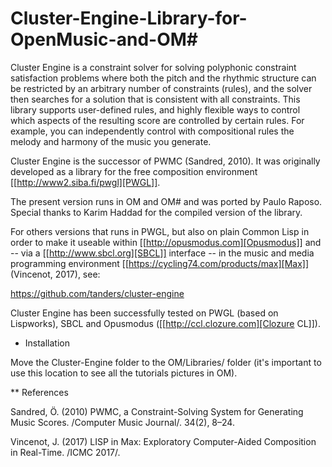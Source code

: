 # Cluster-Engine-Library-for-OpenMusic-and-OM#
Cluster Engine is a constraint solver for solving polyphonic constraint satisfaction problems where both the pitch and the rhythmic structure can be restricted by an arbitrary number of constraints (rules), and the solver then searches for a solution that is consistent with all constraints. This library supports user-defined rules, and highly flexible ways to control which aspects of the resulting score are controlled by certain rules. For example, you can independently control with compositional rules the melody and harmony of the music you generate. 

Cluster Engine is the successor of PWMC (Sandred, 2010). It was originally developed as a library for the free composition environment [[http://www2.siba.fi/pwgl][PWGL]]. 

The present version runs in OM and OM# and was ported by Paulo Raposo. Special thanks to Karim Haddad for the compiled version of the library.  

For others versions that runs in PWGL, but also on plain Common Lisp in order to make it useable within [[http://opusmodus.com][Opusmodus]] and -- via a [[http://www.sbcl.org][SBCL]] interface -- in the music and media programming environment [[https://cycling74.com/products/max][Max]] (Vincenot, 2017), see: 

https://github.com/tanders/cluster-engine


Cluster Engine has been successfully tested on PWGL (based on Lispworks), SBCL and Opusmodus ([[http://ccl.clozure.com][Clozure CL]]).

* Installation

Move the Cluster-Engine folder to the OM/Libraries/ folder (it's important to use this location to see all the tutorials pictures in OM).   


** References 

Sandred, Ö. (2010) PWMC, a Constraint-Solving System for Generating Music Scores. /Computer Music Journal/. 34(2), 8–24.

Vincenot, J. (2017) LISP in Max: Exploratory Computer-Aided Composition in Real-Time. /ICMC 2017/. 





